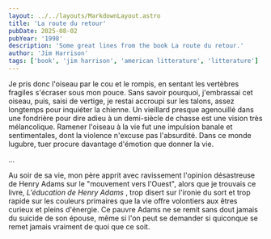 ```yaml
---
layout: ../../layouts/MarkdownLayout.astro
title: 'La route du retour'
pubDate: 2025-08-02
pubYear: '1998'
description: 'Some great lines from the book La route du retour.'
author: 'Jim Harrison'
tags: ['book', 'jim harrison', 'american litterature', 'litterature']
---
```


Je pris donc l'oiseau par le cou et le rompis, en sentant les vertèbres fragiles s'écraser sous mon pouce. Sans savoir pourquoi, j'embrassai cet oiseau, puis, saisi de vertige, je restai accroupi sur les talons, assez longtemps pour inquiéter la chienne. Un vieillard presque agenouillé dans une fondrière pour dire adieu à un demi-siècle de chasse est une vision très mélancolique. Ramener l'oiseau à la vie fut une impulsion banale et sentimentales, dont la violence n'excuse pas l'absurdité. Dans ce monde lugubre, tuer procure davantage d'émotion que donner la vie.

...

Au soir de sa vie, mon père apprit avec ravissement l'opinion désastreuse de Henry Adams sur le "mouvement vers l'Ouest", alors que je trouvais ce livre, _L'éducation de Henry Adams_ , trop disert sur l'ironie du sort et trop rapide sur les couleurs primaires que la vie offre volontiers aux êtres curieux et pleins d'énergie. Ce pauvre Adams ne se remit sans dout jamais du suicide de son épouse, même si l'on peut se demander si quiconque se remet jamais vraiment de quoi que ce soit.

